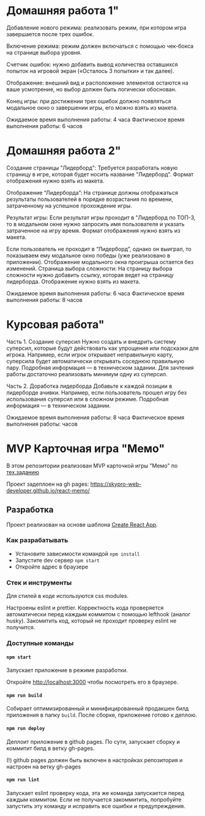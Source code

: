 # Домашняя работа 1"

Добавление нового режима: реализовать режим, при котором игра завершается после трех ошибок.

Включение режима: режим должен включаться с помощью чек-бокса на странице выбора уровня.

Счетчик ошибок: нужно добавить вывод количества оставшихся попыток на игровой экран («Осталось 3 попытки» и так далее).

Отображение: внешний вид и расположение элементов остаются на ваше усмотрение, но выбор должен быть логически обоснован.

Конец игры: при достижении трех ошибок должно появляться модальное окно о завершении игры, его можно взять из макета.

Ожидаемое время выполнения работы: 4 часа
Фактическое время выполнения работы: 6 часов




# Домашняя работа 2"
Создание страницы "Лидерборд": Требуется разработать новую страницу в игре, которая будет носить название "Лидерборд". Формат отображения нужно взять из макета.

Отображение “Лидерборда”: На странице должны отображаться результаты пользователей в порядке возрастания по времени, затраченному на успешное прохождение игры.

Результат игры: Если результат игры проходит в "Лидерборд по ТОП-3, то в модальном окне нужно запросить имя пользователя и указать затраченное на игру время. Формат отображения нужно взять из макета.

Если пользователь не проходит в “Лидерборд”, однако он выиграл, то показываем ему модальное окно победы (уже реализовано в приложении).
Отображение модального окна проигрыша остается без изменений.
Страница выбора сложности: На страницу выбора сложности нужно добавить ссылку, которая ведет на страницу лидерборда. Отображение нужно взять из макета.

Ожидаемое время выполнения работы: 6 часа
Фактическое время выполнения работы: 8 часов



# Курсовая работа"
Часть 1. Создание суперсил
Нужно создать и внедрить систему суперсил, которые будут действовать как упрощения или подсказки для игрока. Например, если игрок открывает неправильную карту, суперсила будет автоматически открывать соседнюю правильную пару. Подробная информация — в техническом задании. Для зачтения работы достаточно реализовать минимум одну из суперсил.

Часть 2. Доработка лидерборда
Добавьте к каждой позиции в лидерборде ачивки. Например, если пользователь прошел игру без использования суперсил или в сложном режиме. Подробная информация — в техническом задании.

Ожидаемое время выполнения работы: 8 часа
Фактическое время выполнения работы:  часов

# MVP Карточная игра "Мемо"

В этом репозитории реализован MVP карточкой игры "Мемо" по [тех.заданию](./docs/mvp-spec.md)

Проект задеплоен на gh pages:
https://skypro-web-developer.github.io/react-memo/

## Разработка

Проект реализован на основе шаблона [Create React App](https://github.com/facebook/create-react-app).

### Как разрабатывать

- Установите зависимости командой `npm install`
- Запустите dev сервер `npm start`
- Откройте адрес в браузере

### Стек и инструменты

Для стилей в коде используются css modules.

Настроены eslint и prettier. Корректность кода проверяется автоматически перед каждым коммитом с помощью lefthook (аналог husky). Закомитить код, который не проходит проверку eslint не получится.

### Доступные команды

#### `npm start`

Запускает приложение в режиме разработки.

Откройте [http://localhost:3000](http://localhost:3000) чтобы посмотреть его в браузере.

#### `npm run build`

Собирает оптимизированный и минифицированный продакшен билд приложения в папку `build`.
После сборке, приложение готово к деплою.

#### `npm run deploy`

Деплоит приложение в github pages. По сути, запускает сборку и коммитит билд в ветку gh-pages.

(!) github pages должен быть включен в настройках репозитория и настроен на ветку gh-pages

#### `npm run lint`

Запускает eslint проверку кода, эта же команда запускается перед каждым коммитом.
Если не получается закоммитить, попробуйте запустить эту команду и исправить все ошибки и предупреждения.
